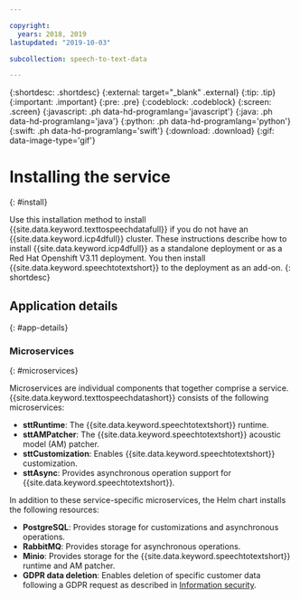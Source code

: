 ```yaml
---

copyright:
  years: 2018, 2019
lastupdated: "2019-10-03"

subcollection: speech-to-text-data

---
```


{:shortdesc: .shortdesc}
{:external: target="_blank" .external}
{:tip: .tip}
{:important: .important}
{:pre: .pre}
{:codeblock: .codeblock}
{:screen: .screen}
{:javascript: .ph data-hd-programlang='javascript'}
{:java: .ph data-hd-programlang='java'}
{:python: .ph data-hd-programlang='python'}
{:swift: .ph data-hd-programlang='swift'}
{:download: .download}
{:gif: data-image-type='gif'}

# Installing the service
{: #install}

Use this installation method to install {{site.data.keyword.texttospeechdatafull}} if you do not have an {{site.data.keyword.icp4dfull}} cluster. These instructions describe how to install {{site.data.keyword.icp4dfull}} as a standalone deployment or as a Red Hat Openshift V3.11 deployment. You then install {{site.data.keyword.speechtotextshort}} to the deployment as an add-on.
{: shortdesc}

## Application details
{: #app-details}

### Microservices
{: #microservices}

Microservices are individual components that together comprise a service. {{site.data.keyword.texttospeechdatashort}} consists of the following microservices:

  - **sttRuntime**: The {{site.data.keyword.speechtotextshort}} runtime.
  - **sttAMPatcher**: The {{site.data.keyword.speechtotextshort}} acoustic model (AM) patcher.
  - **sttCustomization**: Enables {{site.data.keyword.speechtotextshort}} customization.
  - **sttAsync**: Provides asynchronous operation support for {{site.data.keyword.speechtotextshort}}.

In addition to these service-specific microservices, the Helm chart installs the following resources:

  - **PostgreSQL**: Provides storage for customizations and asynchronous operations.
  - **RabbitMQ**: Provides storage for asynchronous operations.
  - **Minio**: Provides storage for the {{site.data.keyword.speechtotextshort}} runtime and AM patcher.
  - **GDPR data deletion**: Enables deletion of specific customer data following a GDPR request as described in [Information security](/docs/speech-to-text-data?topic=information-security).

